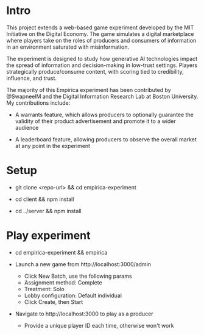 # Intro
This project extends a web-based game experiment developed by the MIT Initiative on the Digital Economy. The game simulates a digital marketplace where players take on the roles of producers and consumers of information in an environment saturated with misinformation.

The experiment is designed to study how generative AI technologies impact the spread of information and decision-making in low-trust settings. Players strategically produce/consume content, with scoring tied to credibility, influence, and trust.

The majority of this Empirica experiment has been contributed by @SwapneelM and the Digital Information Research Lab at Boston University. My contributions include:

- A warrants feature, which allows producers to optionally guarantee the validity of their product advertisement and promote it to a wider audience

- A leaderboard feature, allowing producers to observe the overall market at any point in the experiment

# Setup

- git clone \<repo-url\> && cd empirica-experiment

- cd client && npm install

- cd ../server && npm install

# Play experiment

- cd empirica-experiment && empirica

- Launch a new game from http://localhost:3000/admin
  - Click New Batch, use the following params
  - Assignment method: Complete
  - Treatment: Solo
  - Lobby configuration: Default individual
  - Click Create, then Start
- Navigate to http://localhost:3000 to play as a producer
  - Provide a unique player ID each time, otherwise won't work
